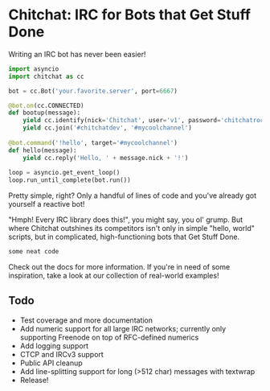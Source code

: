 # Chitchat: IRC for Bots that Get Stuff Done
Writing an IRC bot has never been easier!
``` Python
import asyncio
import chitchat as cc

bot = cc.Bot('your.favorite.server', port=6667)

@bot.on(cc.CONNECTED)
def bootup(message):
    yield cc.identify(nick='Chitchat', user='v1', password='chitchatrocks!')
    yield cc.join('#chitchatdev', '#mycoolchannel')
    
@bot.command('!hello', target='#mycoolchannel')
def hello(message):
    yield cc.reply('Hello, ' + message.nick + '!')
    
loop = asyncio.get_event_loop()
loop.run_until_complete(bot.run())
```
Pretty simple, right? Only a handful of lines of code and you've already got yourself a reactive bot!

"Hmph! Every IRC library does this!", you might say, you ol' grump. But where Chitchat outshines its competitors isn't only in simple "hello, world" scripts, but in complicated, high-functioning bots that Get Stuff Done.
``` Python
some neat code
```
Check out the docs for more information. If you're in need of some inspiration, take a look at our collection of real-world examples!

## Todo
- Test coverage and more documentation
- Add numeric support for all large IRC networks; currently only supporting Freenode on top of RFC-defined numerics
- Add logging support
- CTCP and IRCv3 support
- Public API cleanup
- Add line-splitting support for long (>512 char) messages with textwrap
- Release!
